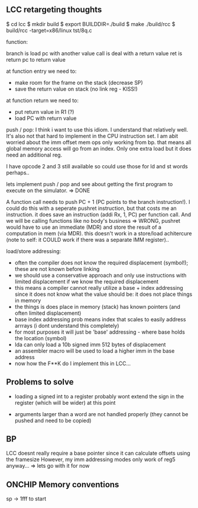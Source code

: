 LCC retargeting thoughts
------------------------

$ cd lcc
$ mkdir build
$ export BUILDDIR=./build
$ make ./build/rcc
$ build/rcc -target=x86/linux tst/8q.c




function:

branch is load pc with another value
call is deal with a return value
ret is return pc to return value


at function entry we need to:
* make room for the frame on the stack (decrease SP)
* save the return value on stack (no link reg - KISS!)


at function return we need to:
- put return value in R1 (?)
- load PC with return value


push / pop:
I think i want to use this idiom. I understand that relatively well. It's also not that hard to implement in the CPU instruction set.
I am abit worried about the imm offset mem ops only working from bp. that means all global memory access will go from an index. Only one extra
load but it does need an additional reg.

I have opcode 2 and 3 still available so could use those for ld and st words perhaps..

lets implement push / pop and see about getting the first program to execute on the simulator. => DONE

A function call needs to push PC + 1 (PC points to the branch instruction!). I could do this with a seperate pushret instruction, but that costs me an instruction. it does save an instruction (addi Rx, 1, PC) per function call. And we will be calling functions like no body's business => WRONG, pushret would have to use an immediate (MDR) and store the result of a computation in mem (via MDR). this doesn't work in a store/load achitercure (note to self: it COULD work if there was a separate IMM register)..

load/store addressing:
- often the compiler does not know the required displacement (symbol!); these are not known before linking
- we should use a conservative approach and only use instructions with limited displacement if we know the required displacement
- this means a compiler cannot really utilize a base + index addressing since it does not know what the value should be: it does not place things in memory
- the things is does place in memory (stack) has known pointers (and often limited displacement)
- base index addressing prob means index that scales to easily address arrrays (i dont understand this completely)
- for most purposes it will just be 'base' addressing - where base holds the location (symbol)
- lda can only load a 10b signed imm 512 bytes of displacement
- an assembler macro will be used to load a higher imm in the base address
- now how the F**K do I implement this in LCC...

Problems to solve
-----------------
* loading a signed int to a register probably wont extend the sign in the register (which will be wider) at this point

* arguments larger than a word are not handled properly (they cannot be pushed and need to be copied)

BP
--
LCC doesnt really require a base pointer since it can calculate offsets using the framesize
However, my imm addressing modes only work of reg5 anyway...
=> lets go with it for now

ONCHIP Memory conventions
-------------------------
sp -> 1fff to start


